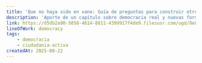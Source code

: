 ```yaml
---
title: 'Que no haya sido en vano: Guía de preguntas para construir otro mundo posible tras el COVID-19'
description: 'Aporte de un capítulo sobre democracia real y nuevas formas de participación ciudadana'
link: https://d5db2a90-5058-4614-8811-4399917f4de9.filesusr.com/ugd/9e8617_6524202fac6d4b518f8122d0759841a4.pdf
lineOfWork: democracy
tags:
    - democracia
    - ciudadania-activa
createdAt: 2025-08-22
---
```

